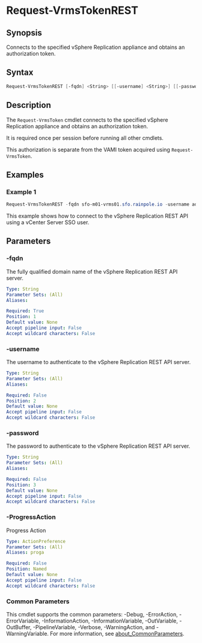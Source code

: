 # Request-VrmsTokenREST

## Synopsis

Connects to the specified vSphere Replication appliance and obtains an authorization token.

## Syntax

```powershell
Request-VrmsTokenREST [-fqdn] <String> [[-username] <String>] [[-password] <String>] [-ProgressAction <ActionPreference>] [<CommonParameters>]
```

## Description

The `Request-VrmsToken` cmdlet connects to the specified vSphere Replication appliance and obtains an authorization token.

It is required once per session before running all other cmdlets.

This authorization is separate from the VAMI token acquired using `Request-VrmsToken`.

## Examples

### Example 1

```powershell
Request-VrmsTokenREST -fqdn sfo-m01-vrms01.sfo.rainpole.io -username administrator@vsphere.local -password VMw@re1!
```

This example shows how to connect to the vSphere Replication REST API using a vCenter Server SSO user.

## Parameters

### -fqdn

The fully qualified domain name of the vSphere Replication REST API server.

```yaml
Type: String
Parameter Sets: (All)
Aliases:

Required: True
Position: 1
Default value: None
Accept pipeline input: False
Accept wildcard characters: False
```

### -username

The username to authenticate to the vSphere Replication REST API server.

```yaml
Type: String
Parameter Sets: (All)
Aliases:

Required: False
Position: 2
Default value: None
Accept pipeline input: False
Accept wildcard characters: False
```

### -password

The password to authenticate to the vSphere Replication REST API server.

```yaml
Type: String
Parameter Sets: (All)
Aliases:

Required: False
Position: 3
Default value: None
Accept pipeline input: False
Accept wildcard characters: False
```

### -ProgressAction

Progress Action

```yaml
Type: ActionPreference
Parameter Sets: (All)
Aliases: proga

Required: False
Position: Named
Default value: None
Accept pipeline input: False
Accept wildcard characters: False
```

### Common Parameters

This cmdlet supports the common parameters: -Debug, -ErrorAction, -ErrorVariable, -InformationAction, -InformationVariable, -OutVariable, -OutBuffer, -PipelineVariable, -Verbose, -WarningAction, and -WarningVariable. For more information, see [about_CommonParameters](http://go.microsoft.com/fwlink/?LinkID=113216).

